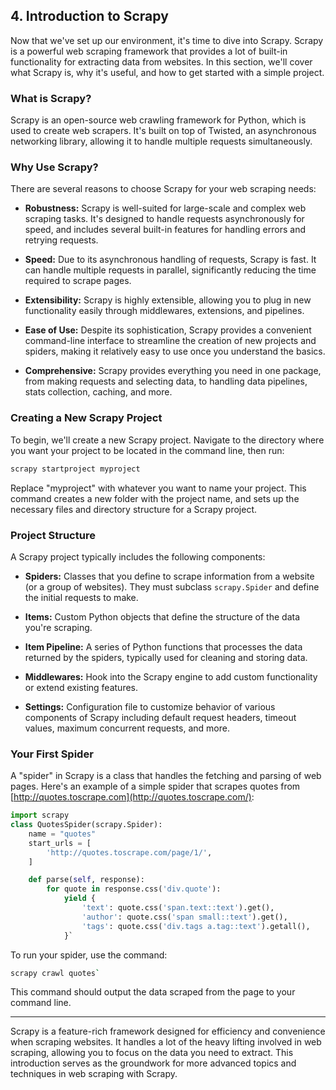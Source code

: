 
## 4. Introduction to Scrapy

Now that we've set up our environment, it's time to dive into Scrapy. Scrapy is a powerful web scraping framework that provides a lot of built-in functionality for extracting data from websites. In this section, we'll cover what Scrapy is, why it's useful, and how to get started with a simple project.

### What is Scrapy?

Scrapy is an open-source web crawling framework for Python, which is used to create web scrapers. It's built on top of Twisted, an asynchronous networking library, allowing it to handle multiple requests simultaneously.

### Why Use Scrapy?

There are several reasons to choose Scrapy for your web scraping needs:

-   **Robustness:** Scrapy is well-suited for large-scale and complex web scraping tasks. It's designed to handle requests asynchronously for speed, and includes several built-in features for handling errors and retrying requests.
    
-   **Speed:** Due to its asynchronous handling of requests, Scrapy is fast. It can handle multiple requests in parallel, significantly reducing the time required to scrape pages.
    
-   **Extensibility:** Scrapy is highly extensible, allowing you to plug in new functionality easily through middlewares, extensions, and pipelines.
    
-   **Ease of Use:** Despite its sophistication, Scrapy provides a convenient command-line interface to streamline the creation of new projects and spiders, making it relatively easy to use once you understand the basics.
    
-   **Comprehensive:** Scrapy provides everything you need in one package, from making requests and selecting data, to handling data pipelines, stats collection, caching, and more.
    

### Creating a New Scrapy Project

To begin, we'll create a new Scrapy project. Navigate to the directory where you want your project to be located in the command line, then run:

```sh
scrapy startproject myproject 
```
Replace "myproject" with whatever you want to name your project. This command creates a new folder with the project name, and sets up the necessary files and directory structure for a Scrapy project.

### Project Structure

A Scrapy project typically includes the following components:

-   **Spiders:** Classes that you define to scrape information from a website (or a group of websites). They must subclass `scrapy.Spider` and define the initial requests to make.
    
-   **Items:** Custom Python objects that define the structure of the data you're scraping.
    
-   **Item Pipeline:** A series of Python functions that processes the data returned by the spiders, typically used for cleaning and storing data.
    
-   **Middlewares:** Hook into the Scrapy engine to add custom functionality or extend existing features.
    
-   **Settings:** Configuration file to customize behavior of various components of Scrapy including default request headers, timeout values, maximum concurrent requests, and more.
    

### Your First Spider

A "spider" in Scrapy is a class that handles the fetching and parsing of web pages. Here's an example of a simple spider that scrapes quotes from [http://quotes.toscrape.com](http://quotes.toscrape.com/):

```py
import scrapy
class QuotesSpider(scrapy.Spider):
    name = "quotes"
    start_urls = [
        'http://quotes.toscrape.com/page/1/',
    ]

    def parse(self, response):
        for quote in response.css('div.quote'):
            yield {
                'text': quote.css('span.text::text').get(),
                'author': quote.css('span small::text').get(),
                'tags': quote.css('div.tags a.tag::text').getall(),
            }` 
```
To run your spider, use the command:

```sh
scrapy crawl quotes` 
```
This command should output the data scraped from the page to your command line.

----------

Scrapy is a feature-rich framework designed for efficiency and convenience when scraping websites. It handles a lot of the heavy lifting involved in web scraping, allowing you to focus on the data you need to extract. This introduction serves as the groundwork for more advanced topics and techniques in web scraping with Scrapy.
